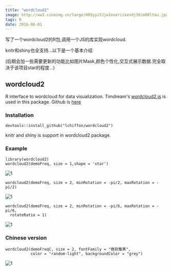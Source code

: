 ```yaml
---
title: "wordcloud2"
image: http://ww3.sinaimg.cn/large/005yyi5Jjw1eoerczxex0j30im08ltau.jpg
tags: R
date: 2016-06-01
---
```


写了一个wordcloud2的R包,调用一个JS的库实现wordcloud.

knitr和shiny也全支持...以下是一个基本介绍

(后期会加一些需要更新的功能比如图片Mask,颜色个性化,交互式展示数据.完全取决于该项目star的程度...)

## wordcloud2
R interface to wordcloud for data visualization.
Timdream's [wordcloud2.js](https://github.com/timdream/wordcloud2.js) is used in this package. Github is [here](http://github.com/lchiffon/wordcloud2)

### Installation

```
devtools::install_github("lchiffon/wordcloud2")
```
knitr and shiny is support in wordcloud2 package.

### Example

```
library(wordcloud2)
wordcloud2(demoFreq, size = 1,shape = 'star')
```

![1](http://7xr5em.com1.z0.glb.clouddn.com/wc1.png)


```
wordcloud2(demoFreq, size = 2, minRotation = -pi/2, maxRotation = -pi/2)
```

![1](http://7xr5em.com1.z0.glb.clouddn.com/wc2.png)


```
wordcloud2(demoFreq, size = 2, minRotation = -pi/6, maxRotation = -pi/6,
  rotateRatio = 1)
```

![1](http://7xr5em.com1.z0.glb.clouddn.com/wc3.png)


### Chinese version
```
wordcloud2(demoFreqC, size = 2, fontFamily = "微软雅黑",
           color = "random-light", backgroundColor = "grey")
```

![1](http://7xr5em.com1.z0.glb.clouddn.com/wc4.png)
